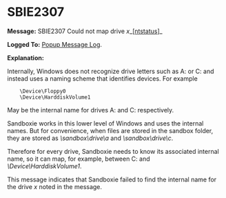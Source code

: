 # SBIE2307


**Message:** SBIE2307 Could not map drive _x__[[ntstatus](NtStatusCodes.md)]_

**Logged To:** [Popup Message Log](PopupMessageLog.md).

**Explanation:**

Internally, Windows does not recognize drive letters such as A: or C: and instead uses a naming scheme that identifies devices. For example
```
	\Device\Floppy0
	\Device\HarddiskVolume1
```

May be the internal name for drives A: and C: respectively.

Sandboxie works in this lower level of Windows and uses the internal names. But for convenience, when files are stored in the sandbox folder, they are stored as _\sandbox\drive\a_ and _\sandbox\drive\c_.

Therefore for every drive, Sandboxie needs to know its associated internal name, so it can map, for example, between C: and _\Device\HarddiskVolume1_.

This message indicates that Sandboxie failed to find the internal name for the drive _x_ noted in the message.
